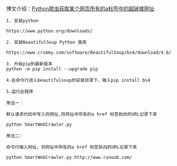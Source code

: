 
博文介绍：[Python爬虫获取某个网页所有的a标签中的超链接网址](https://blog.csdn.net/hadues/article/details/88981686)

```
1. 安装python 

https://www.python.org/downloads/

2. 安装BeautifulSoup Python 类库

https://www.crummy.com/software/BeautifulSoup/bs4/download/4.6/

3. 升级pip到最新版本
python -m pip install --upgrade pip 

4.在命令行进入beautifulsoup的安装目录下，输入pip install bs4

5.运行此程序

用法一：

默认请求代码中写入的网址,将网址中所有的a href 标签执向的URL记录下来

python SmartWebCrawler.py 

用法二:

命令行输入网址，将网址中所有的a href 标签执向的URL记录下来

python SmartWebCrawler.py http://www.runoob.com/
```
